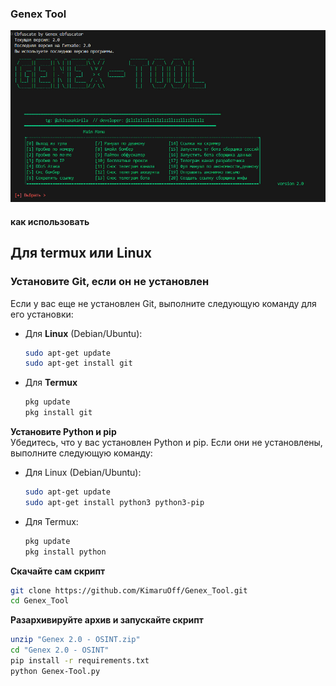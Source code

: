 ### Genex Tool
![screenshot.jpg](https://github.com/KimaruOff/Genex-Tool/blob/main/screenshot.jpg)
#### как использовать

## Для termux или Linux

### Установите Git, если он не установлен

Если у вас еще не установлен Git, выполните следующую команду для его установки:

- Для **Linux** (Debian/Ubuntu):
  ```bash
  sudo apt-get update
  sudo apt-get install git

 - Для **Termux**
   ```bash
   pkg update
   pkg install git
   ``` 
**Установите Python и pip**  
   Убедитесь, что у вас установлен Python и pip. Если они не установлены, выполните следующую команду:
   - Для Linux (Debian/Ubuntu):
     ```bash
     sudo apt-get update
     sudo apt-get install python3 python3-pip
     ```
   - Для Termux:
     ```bash
     pkg update
     pkg install python
     ```
**Скачайте сам скрипт**
   ```bash
   git clone https://github.com/KimaruOff/Genex_Tool.git
   cd Genex_Tool
   ```
**Разархивируйте архив и запускайте скрипт**
   ```bash
   unzip "Genex 2.0 - OSINT.zip"
   cd "Genex 2.0 - OSINT"
   pip install -r requirements.txt
   python Genex-Tool.py
```
